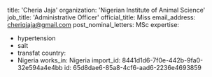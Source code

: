 title: 'Cheria Jaja'
organization: 'Nigerian Institute of Animal Science'
job_title: 'Administrative Officer'
official_title: Miss
email_address: cheriqjaja@gmail.com
post_nominal_letters: MSc
expertise:
  - hypertension
  - salt
  - transfat
country:
  - Nigeria
works_in: Nigeria
import_id: 8441d1d6-7f0e-442b-9fa0-32e594a4e4bb
id: 65d8dae6-85a8-4cf6-aad6-2236e4693859
